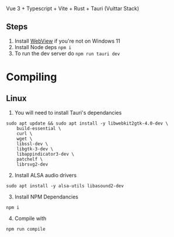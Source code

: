 Vue 3 + Typescript + Vite + Rust + Tauri (Vuittar Stack)

## Steps

1.  Install [WebView](https://msedge.sf.dl.delivery.mp.microsoft.com/filestreamingservice/files/b97b52c3-9a66-419c-9ef0-90e3a3f72c5c/MicrosoftEdgeWebview2Setup.exe) if you're not on Windows 11
2.  Install Node deps `npm i`
3.  To run the dev server do `npm run tauri dev`

# Compiling

## Linux

1. You will need to install Tauri's dependancies
```
sudo apt update && sudo apt install -y libwebkit2gtk-4.0-dev \
    build-essential \
    curl \
    wget \
    libssl-dev \
    libgtk-3-dev \
    libappindicator3-dev \
    patchelf \
    librsvg2-dev
```
2. Install ALSA audio drivers
```
sudo apt install -y alsa-utils libasound2-dev
```
3. Install NPM Dependancies
```
npm i
```
4. Compile with
```
npm run compile
```
